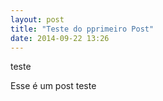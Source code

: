 ```yaml
---
layout: post
title: "Teste do pprimeiro Post"
date: 2014-09-22 13:26
---
```


teste

Esse é um post teste